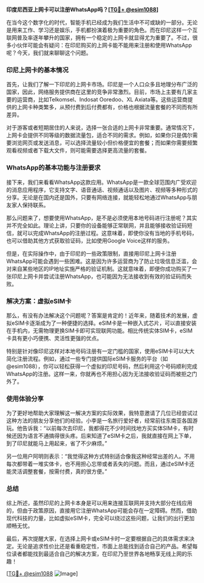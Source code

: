 **印度尼西亚上网卡可以注册WhatsApp吗？[[TG💪+ @esim1088](https://t.me/s/esim1088)]**

在当今这个数字化的时代，智能手机已经成为我们生活中不可或缺的一部分。无论是用来工作、学习还是娱乐，手机都扮演着极为重要的角色。而在印尼这样一个互联网普及率逐年攀升的国家，拥有一个稳定的上网卡就显得尤为重要了。不过，很多小伙伴可能会有疑问：在印尼购买的上网卡能不能用来注册和使用WhatsApp呢？今天，我们就来聊聊这个问题。

### 印尼上网卡的基本情况

首先，让我们了解一下印尼的上网卡市场。印尼是一个人口众多且地理分布广泛的国家，因此，网络服务提供商在这里的竞争非常激烈。目前，市场上主要有几家主要的运营商，比如Telkomsel、Indosat Ooredoo、XL Axiata等。这些运营商提供的上网卡种类繁多，从预付费到后付费都有，价格也根据流量套餐的不同而有所差异。

对于游客或者短期居住的人来说，选择一张合适的上网卡非常重要。通常情况下，上网卡会提供不同等级的数据流量包，适合不同的需求。例如，如果你只是偶尔需要浏览网页或发送消息，可以选择流量较小但价格便宜的套餐；而如果你需要频繁观看视频或者下载大文件，则可能需要选择更高流量的套餐。

### WhatsApp的基本功能与注册要求

接下来，我们来看看WhatsApp这款应用。WhatsApp是一款全球范围内广受欢迎的消息应用程序，它支持文字、语音通话、视频通话以及图片、视频等多种形式的分享。无论是在国内还是国外，只要有网络连接，就能轻松地通过WhatsApp与朋友家人保持联系。

那么问题来了，想要使用WhatsApp，是不是必须使用本地号码进行注册呢？其实并不完全如此。理论上讲，只要你的设备能够正常联网，并且能够接收验证码短信，就可以完成WhatsApp的注册过程。这意味着，即使你没有当地的手机号码，也可以借助其他方式获取验证码，比如使用Google Voice这样的服务。

但是，在实际操作中，由于印尼的一些政策限制，直接用印尼上网卡注册WhatsApp可能会遇到一些困难。这是因为许多运营商为了防止垃圾信息泛滥，会对来自某些地区的IP地址实施严格的验证机制。这就意味着，即便你成功购买了一张印尼上网卡并尝试注册WhatsApp，也可能因为无法接收到有效的验证码而失败。

### 解决方案：虚拟eSIM卡

那么，有没有办法解决这个问题呢？答案是肯定的！近年来，随着技术的发展，虚拟eSIM卡逐渐成为了一种便捷的选择。eSIM卡是一种嵌入式芯片，可以直接安装在手机内，无需物理更换SIM卡即可实现联网功能。相比传统实体SIM卡，eSIM卡具有更小巧便携、灵活性更强的优点。

特别是针对像印尼这样对本地号码注册有一定门槛的国家，使用eSIM卡可以大大简化注册流程。例如，通过一些专门提供国际eSIM卡服务的平台（如@esim1088），你可以轻松获得一个虚拟的印尼号码，然后利用这个号码顺利完成WhatsApp的注册。这样一来，你就再也不用担心因为无法接收验证码而被拒之门外了。

### 使用体验分享

为了更好地帮助大家理解这一解决方案的实际效果，我特意邀请了几位已经尝试过这种方法的朋友分享他们的经验。小李是一名旅行爱好者，经常前往东南亚各国游玩。他告诉我：“以前每次去印尼，我都得花不少时间找地方买实体SIM卡，有时候还因为语言不通搞得很头疼。后来知道了eSIM卡之后，我就直接在网上下单，到了印尼就能马上用起来，省了不少麻烦。”

另一位用户阿明则表示：“我觉得这种方式特别适合像我这种经常出差的人。不用每次都带着一堆实体卡，也不用担心忘带或者丢失的问题。而且，通过eSIM卡还能灵活调整套餐，按需付费，真的很方便。”

### 总结

综上所述，虽然印尼的上网卡本身是可以用来连接互联网并支持大部分在线应用的，但由于政策原因，直接用它注册WhatsApp可能会存在一定障碍。然而，借助现代科技的力量，比如虚拟eSIM卡，完全可以绕过这些问题，让我们的出行更加顺畅无忧。

最后，再次提醒大家，在选择上网卡或eSIM卡时一定要根据自己的具体需求来决定。无论是追求性价比还是看重稳定性，市面上总能找到适合自己的产品。希望每位读者都能找到最适合自己的解决方案，在印尼乃至世界各地畅享无线上网的乐趣！

[[TG💪+ @esim1088](https://t.me/s/esim1088) ![Image](https://i.postimg.cc/4NQfJmqS/Snipaste-2025-05-13-00-14-12.png)]